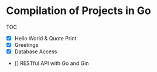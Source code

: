# Compilation of Projects in Go

TOC

- [x] Hello World & Quote Print
- [x] Greetings
- [x] Database Access
- [] RESTful API with Go and Gin
